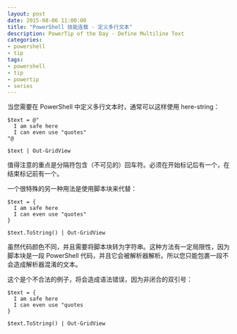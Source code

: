 ```yaml
---
layout: post
date: 2015-08-06 11:00:00
title: "PowerShell 技能连载 - 定义多行文本"
description: PowerTip of the Day - Define Multiline Text
categories:
- powershell
- tip
tags:
- powershell
- tip
- powertip
- series
---
```

当您需要在 PowerShell 中定义多行文本时，通常可以这样使用 here-string：

    $text = @"
      I am safe here
      I can even use "quotes"
    "@

    $text | Out-GridView

值得注意的重点是分隔符包含（不可见的）回车符。必须在开始标记后有一个，在结束标记前有一个。

一个很特殊的另一种用法是使用脚本块来代替：

    $text = {
      I am safe here
      I can even use "quotes"
    }

    $text.ToString() | Out-GridView

虽然代码颜色不同，并且需要将脚本块转为字符串。这种方法有一定局限性，因为脚本块是一段 PowerShell 代码，并且它会被解析器解析。所以您只能包裹一段不会造成解析器混淆的文本。

这个是个不合法的例子，将会造成语法错误，因为非闭合的双引号：

    $text = {
      I am safe here
      I can even use "quotes
    }

    $text.ToString() | Out-GridView

<!--本文国际来源：[Define Multiline Text](http://community.idera.com/powershell/powertips/b/tips/posts/define-multiline-text)-->
